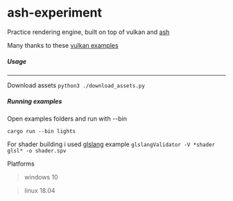 # ash-experiment


Practice rendering engine, built on top of vulkan and [ash](https://github.com/MaikKlein/ash)

Many thanks to these [vulkan examples](https://github.com/unknownue/vulkan-tutorial-rust)



##### Usage
----

Download assets `python3 ./download_assets.py` 


##### Running examples

Open examples folders and run with --bin

```
cargo run --bin lights
```


For shader building i used [glslang](https://github.com/KhronosGroup/glslang)
example `glslangValidator -V *shader glsl* -o shader.spv`



Platforms

 > windows 10
 
 > linux 18.04

